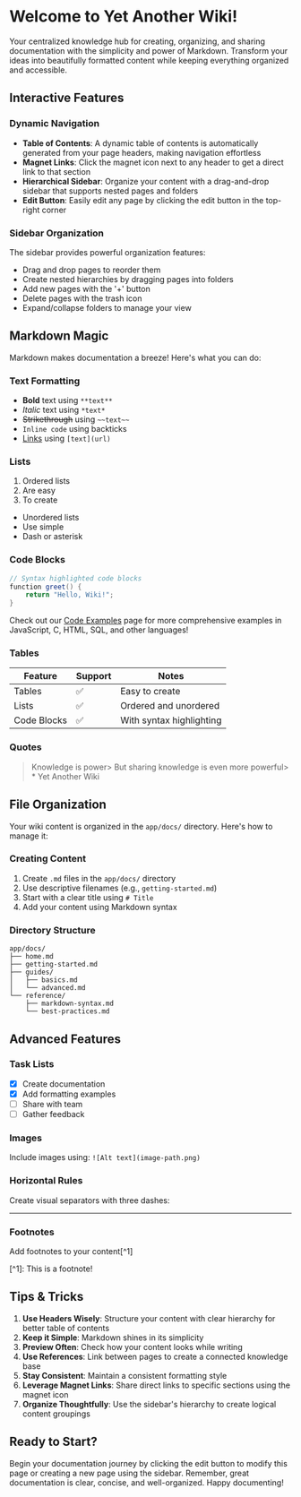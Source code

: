 # Welcome to Yet Another Wiki!&#x20;

Your centralized knowledge hub for creating, organizing, and sharing documentation with the simplicity and power of Markdown. Transform your ideas into beautifully formatted content while keeping everything organized and accessible.

## Interactive Features

### Dynamic Navigation

* **Table of Contents**: A dynamic table of contents is automatically generated from your page headers, making navigation effortless
* **Magnet Links**: Click the magnet icon next to any header to get a direct link to that section
* **Hierarchical Sidebar**: Organize your content with a drag-and-drop sidebar that supports nested pages and folders
* **Edit Button**: Easily edit any page by clicking the edit button in the top-right corner

### Sidebar Organization

The sidebar provides powerful organization features:

* Drag and drop pages to reorder them
* Create nested hierarchies by dragging pages into folders
* Add new pages with the '+' button
* Delete pages with the trash icon
* Expand/collapse folders to manage your view

## Markdown Magic

Markdown makes documentation a breeze! Here's what you can do:

### Text Formatting

* **Bold** text using `**text**`
* *Italic* text using `*text*`
* ~~Strikethrough~~ using `~~text~~`
* `Inline code` using backticks
* [Links](https://example.com) using `[text](url)`

### Lists

1. Ordered lists
2. Are easy
3. To create

* Unordered lists
* Use simple
* Dash or asterisk

### Code Blocks

```java
// Syntax highlighted code blocks
function greet() {
    return "Hello, Wiki!";
}
```

Check out our [Code Examples](/code-examples) page for more comprehensive examples in JavaScript, C, HTML, SQL, and other languages!

### Tables

| Feature     | Support | Notes                    |
| ----------- | ------- | ------------------------ |
| Tables      | ✅       | Easy to create           |
| Lists       | ✅       | Ordered and unordered    |
| Code Blocks | ✅       | With syntax highlighting |

### Quotes

> Knowledge is power> But sharing knowledge is even more powerful> \* Yet Another Wiki

## File Organization

Your wiki content is organized in the `app/docs/` directory. Here's how to manage it:

### Creating Content

1. Create `.md` files in the `app/docs/` directory
2. Use descriptive filenames (e.g., `getting-started.md`)
3. Start with a clear title using `# Title`
4. Add your content using Markdown syntax

### Directory Structure

```text
app/docs/
├── home.md
├── getting-started.md
├── guides/
│   ├── basics.md
│   └── advanced.md
└── reference/
    ├── markdown-syntax.md
    └── best-practices.md
```

## Advanced Features

### Task Lists

* [x] Create documentation
* [x] Add formatting examples
* [ ] Share with team
* [ ] Gather feedback

### Images

Include images using: `![Alt text](image-path.png)`

### Horizontal Rules

Create visual separators with three dashes:

***

### Footnotes

Add footnotes to your content\[^1]

\[^1]: This is a footnote!

## Tips & Tricks

1. **Use Headers Wisely**: Structure your content with clear hierarchy for better table of contents
2. **Keep it Simple**: Markdown shines in its simplicity
3. **Preview Often**: Check how your content looks while writing
4. **Use References**: Link between pages to create a connected knowledge base
5. **Stay Consistent**: Maintain a consistent formatting style
6. **Leverage Magnet Links**: Share direct links to specific sections using the magnet icon
7. **Organize Thoughtfully**: Use the sidebar's hierarchy to create logical content groupings

## Ready to Start?

Begin your documentation journey by clicking the edit button to modify this page or creating a new page using the sidebar. Remember, great documentation is clear, concise, and well-organized. Happy documenting!